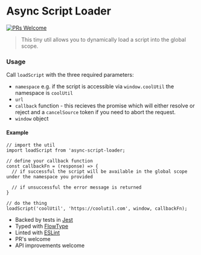 # Async Script Loader

[![PRs Welcome](https://img.shields.io/badge/PRs-welcome-brightgreen.svg?style=flat-square)](http://makeapullrequest.com)

> This tiny util allows you to dynamically load a script into the global scope.

### Usage
Call `loadScript` with the three required parameters:
  * `namespace` e.g. if the script is accessible via `window.coolUtil` the namespace is `coolUtil`
  * `url`
  * `callback` function - this recieves the promise which will either resolve or reject and a `cancelSource` token if you need to abort the request.
  * `window` object

#### Example
```
// import the util
import loadScript from 'async-script-loader;

// define your callback function
const callbackFn = (response) => {
  // if successful the script will be available in the global scope under the namespace you provided

  // if unsuccessful the error message is returned
}

// do the thing
loadScript('coolUtil', 'https://coolutil.com', window, callbackFn);

```

* Backed by tests in [Jest](https://jestjs.io/)
* Typed with [FlowType](https://flow.org)
* Linted with [ESLint](https://eslint.org)
* PR's welcome
* API improvements welcome
